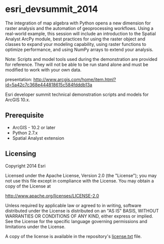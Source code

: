 esri_devsummit_2014
===================
The integration of map algebra with Python opens a new dimension for raster analysis and the automation of geoprocessing workflows. Using a real-world example, this session will include an introduction to the Spatial Analyst ArcPy module, best practices for using the raster object and classes to expand your modeling capability, using raster functions to optimize performance, and using NumPy arrays to extend your analysis.

Note:
 Scripts and model tools used during the demonstration are provided for reference.  They will not be able to be run stand alone and must be modified to work with your own data.


presentation: http://www.arcgis.com/home/item.html?id=5a42c7c368e444818615c584fdddb13a
 

Esri developer summit technical demonstration scripts and models for ArcGIS 10.x.

## Prerequisite

 - ArcGIS - 10.2 or later 
 - Python 2.7.x
 - Spatial Analyst extension

## Licensing
Copyright 2014 Esri

Licensed under the Apache License, Version 2.0 (the "License");
you may not use this file except in compliance with the License.
You may obtain a copy of the License at

   http://www.apache.org/licenses/LICENSE-2.0

Unless required by applicable law or agreed to in writing, software
distributed under the License is distributed on an "AS IS" BASIS,
WITHOUT WARRANTIES OR CONDITIONS OF ANY KIND, either express or implied.
See the License for the specific language governing permissions and
limitations under the License.

A copy of the license is available in the repository's [license.txt](license.txt) file.
